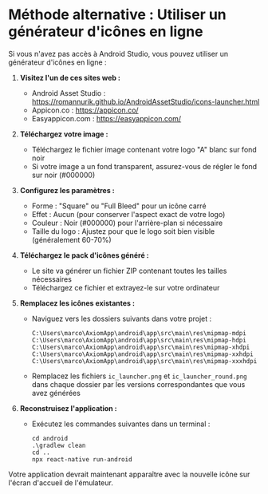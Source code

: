 # Méthode alternative : Utiliser un générateur d'icônes en ligne

Si vous n'avez pas accès à Android Studio, vous pouvez utiliser un générateur d'icônes en ligne :

1. **Visitez l'un de ces sites web :**
   - Android Asset Studio : https://romannurik.github.io/AndroidAssetStudio/icons-launcher.html
   - Appicon.co : https://appicon.co/
   - Easyappicon.com : https://easyappicon.com/

2. **Téléchargez votre image :**
   - Téléchargez le fichier image contenant votre logo "A" blanc sur fond noir
   - Si votre image a un fond transparent, assurez-vous de régler le fond sur noir (#000000)

3. **Configurez les paramètres :**
   - Forme : "Square" ou "Full Bleed" pour un icône carré
   - Effet : Aucun (pour conserver l'aspect exact de votre logo)
   - Couleur : Noir (#000000) pour l'arrière-plan si nécessaire
   - Taille du logo : Ajustez pour que le logo soit bien visible (généralement 60-70%)

4. **Téléchargez le pack d'icônes généré :**
   - Le site va générer un fichier ZIP contenant toutes les tailles nécessaires
   - Téléchargez ce fichier et extrayez-le sur votre ordinateur

5. **Remplacez les icônes existantes :**
   - Naviguez vers les dossiers suivants dans votre projet :
     ```
     C:\Users\marco\AxiomApp\android\app\src\main\res\mipmap-mdpi
     C:\Users\marco\AxiomApp\android\app\src\main\res\mipmap-hdpi
     C:\Users\marco\AxiomApp\android\app\src\main\res\mipmap-xhdpi
     C:\Users\marco\AxiomApp\android\app\src\main\res\mipmap-xxhdpi
     C:\Users\marco\AxiomApp\android\app\src\main\res\mipmap-xxxhdpi
     ```
   - Remplacez les fichiers `ic_launcher.png` et `ic_launcher_round.png` dans chaque dossier par les versions correspondantes que vous avez générées

6. **Reconstruisez l'application :**
   - Exécutez les commandes suivantes dans un terminal :
     ```
     cd android
     .\gradlew clean
     cd ..
     npx react-native run-android
     ```

Votre application devrait maintenant apparaître avec la nouvelle icône sur l'écran d'accueil de l'émulateur.
